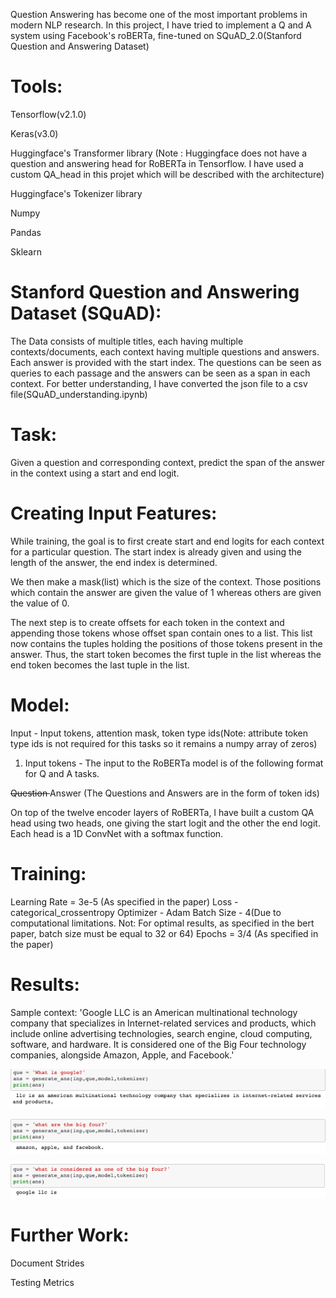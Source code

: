 Question Answering has become one of the most important problems in modern NLP research. In this project, I have tried to implement a Q and A system using Facebook's roBERTa, fine-tuned on SQuAD_2.0(Stanford Question and Answering Dataset)

# Tools:

Tensorflow(v2.1.0)

Keras(v3.0)

Huggingface's Transformer library
(Note : Huggingface does not have a question and answering head for RoBERTa in Tensorflow. I have used a custom QA_head in this projet which will be described with the architecture)

Huggingface's Tokenizer library

Numpy

Pandas

Sklearn


# Stanford Question and Answering Dataset (SQuAD):
The Data consists of multiple titles, each having multiple contexts/documents, each context having multiple questions and answers. Each answer is provided with the start index. The questions can be seen as queries to each passage and the answers can be seen as a span in each context.
For better understanding, I have converted the json file to a csv file(SQuAD_understanding.ipynb)

# Task:
Given a question and corresponding context, predict the span of the answer in the context using a start and end logit.

# Creating Input Features:
While training, the goal is to first create start and end logits for each context for a particular question. The start index is already given and using the length of the answer, the end index is determined.

We then make a mask(list) which is the size of the context. Those positions which contain the answer are given the value of 1 whereas others are given the value of 0.

The next step is to create offsets for each token in the context and appending those tokens whose offset span contain ones to a list. This list now contains the tuples holding the positions of those tokens present in the answer.
Thus, the start token becomes the first tuple in the list whereas the end token becomes the last tuple in the list.

# Model:
 
 Input - Input tokens, attention mask, token type ids(Note: attribute token type ids is not required for this tasks so it remains a numpy array of zeros)
 
 1) Input tokens - The input to the RoBERTa model is of the following format for Q and A tasks.
 
 <s> Question </s></s> Answer </s>(The Questions and Answers are in the form of token ids)
 
 On top of the twelve encoder layers of RoBERTa, I have built a custom QA head using two heads, one giving the start logit and the other the end logit. Each head is a 1D ConvNet with a softmax function.
 
# Training:

Learning Rate = 3e-5 (As specified in the paper)
Loss - categorical_crossentropy
Optimizer - Adam
Batch Size - 4(Due to computational limitations. Not: For optimal results, as specified in the bert paper, batch size must be equal to 32 or 64)
Epochs = 3/4 (As specified in the paper)

# Results:

Sample context:
'Google LLC is an American multinational technology company that specializes in Internet-related services and products, which include online advertising technologies, search engine, cloud computing, software, and hardware. It is considered one of the Big Four technology companies, alongside Amazon, Apple, and Facebook.'

![Image description](squad_1.png)

![Image description](squad_2.png)

![Image description](squad_3.png)


# Further Work:

Document Strides

Testing Metrics
